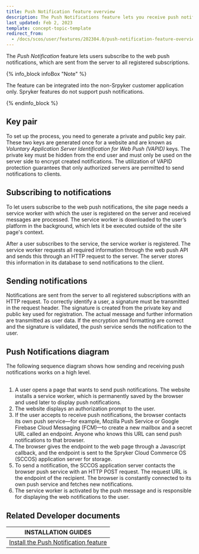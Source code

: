 ```yaml
---
title: Push Notification feature overview
description: The Push Notifications feature lets you receive push notifications
last_updated: Feb 2, 2023
template: concept-topic-template
redirect_from:
  - /docs/scos/user/features/202304.0/push-notification-feature-overview.html
---
```


The *Push Notification* feature lets users subscribe to the web push notifications, which are sent from the server to all registered subscriptions.

{% info_block infoBox "Note" %}

The feature can be integrated into the non-Srpyker customer application only. Spryker features do not support push notifications.

{% endinfo_block %}

## Key pair

To set up the process, you need to generate a private and public key pair. These two keys are generated once for a website and are known as *Voluntary Application Server Identification for Web Push (VAPID)* keys. The private key must be hidden from the end user and must only be used on the server side to encrypt created notifications. The utilization of VAPID protection guarantees that only authorized servers are permitted to send notifications to clients.

## Subscribing to notifications

To let users subscribe to the web push notifications, the site page needs a service worker with which the user is registered on the server and received messages are processed. The service worker is downloaded to the user’s platform in the background, which lets it be executed outside of the site page's context. 

After a user subscribes to the service, the service worker is registered. The service worker requests all required information through the web push API and sends this through an HTTP request to the server. The server stores this information in its database to send notifications to the client.

## Sending notifications

Notifications are sent from the server to all registered subscriptions with an HTTP request. To correctly identify a user, a signature must be transmitted in the request header. The signature is created from the private key and public key used for registration. The actual message and further information are transmitted as user data. If the encryption and formatting are correct and the signature is validated, the push service sends the notification to the user.

## Push Notifications diagram

The following sequence diagram shows how sending and receiving push notifications works on a high level.

<div class="mxgraph" style="max-width:100%;border:1px solid transparent;" data-mxgraph="{&quot;highlight&quot;:&quot;#0000ff&quot;,&quot;nav&quot;:true,&quot;resize&quot;:true,&quot;toolbar&quot;:&quot;zoom layers tags lightbox&quot;,&quot;edit&quot;:&quot;_blank&quot;,&quot;xml&quot;:&quot;&lt;mxfile host=\&quot;ac.draw.io\&quot; modified=\&quot;2023-02-20T10:46:41.454Z\&quot; agent=\&quot;5.0 (Macintosh; Intel Mac OS X 10_15_7) AppleWebKit/537.36 (KHTML, like Gecko) Chrome/109.0.0.0 Safari/537.36\&quot; etag=\&quot;cxasBdroLCO6a4f0I0cu\&quot; version=\&quot;20.8.20\&quot; type=\&quot;embed\&quot;&gt;&lt;diagram name=\&quot;Page-1\&quot; id=\&quot;2YBvvXClWsGukQMizWep\&quot;&gt;&lt;mxGraphModel dx=\&quot;2074\&quot; dy=\&quot;1222\&quot; grid=\&quot;1\&quot; gridSize=\&quot;10\&quot; guides=\&quot;1\&quot; tooltips=\&quot;1\&quot; connect=\&quot;1\&quot; arrows=\&quot;1\&quot; fold=\&quot;1\&quot; page=\&quot;1\&quot; pageScale=\&quot;1\&quot; pageWidth=\&quot;850\&quot; pageHeight=\&quot;1100\&quot; math=\&quot;0\&quot; shadow=\&quot;0\&quot;&gt;&lt;root&gt;&lt;mxCell id=\&quot;0\&quot;/&gt;&lt;mxCell id=\&quot;1\&quot; parent=\&quot;0\&quot;/&gt;&lt;mxCell id=\&quot;W36NPlZ1mBUzgeXepW3i-1\&quot; value=\&quot;\&quot; style=\&quot;group\&quot; parent=\&quot;1\&quot; connectable=\&quot;0\&quot; vertex=\&quot;1\&quot;&gt;&lt;mxGeometry x=\&quot;60\&quot; y=\&quot;10\&quot; width=\&quot;770\&quot; height=\&quot;470\&quot; as=\&quot;geometry\&quot;/&gt;&lt;/mxCell&gt;&lt;mxCell id=\&quot;aM9ryv3xv72pqoxQDRHE-1\&quot; value=\&quot;Web page\&quot; style=\&quot;shape=umlLifeline;perimeter=lifelinePerimeter;whiteSpace=wrap;html=1;container=0;dropTarget=0;collapsible=0;recursiveResize=0;outlineConnect=0;portConstraint=eastwest;newEdgeStyle={&amp;quot;edgeStyle&amp;quot;:&amp;quot;elbowEdgeStyle&amp;quot;,&amp;quot;elbow&amp;quot;:&amp;quot;vertical&amp;quot;,&amp;quot;curved&amp;quot;:0,&amp;quot;rounded&amp;quot;:0};\&quot; parent=\&quot;W36NPlZ1mBUzgeXepW3i-1\&quot; vertex=\&quot;1\&quot;&gt;&lt;mxGeometry width=\&quot;116.66666666666667\&quot; height=\&quot;470\&quot; as=\&quot;geometry\&quot;/&gt;&lt;/mxCell&gt;&lt;mxCell id=\&quot;aM9ryv3xv72pqoxQDRHE-5\&quot; value=\&quot;Service worker\&quot; style=\&quot;shape=umlLifeline;perimeter=lifelinePerimeter;whiteSpace=wrap;html=1;container=0;dropTarget=0;collapsible=0;recursiveResize=0;outlineConnect=0;portConstraint=eastwest;newEdgeStyle={&amp;quot;edgeStyle&amp;quot;:&amp;quot;elbowEdgeStyle&amp;quot;,&amp;quot;elbow&amp;quot;:&amp;quot;vertical&amp;quot;,&amp;quot;curved&amp;quot;:0,&amp;quot;rounded&amp;quot;:0};\&quot; parent=\&quot;W36NPlZ1mBUzgeXepW3i-1\&quot; vertex=\&quot;1\&quot;&gt;&lt;mxGeometry x=\&quot;163.33333333333334\&quot; width=\&quot;116.66666666666667\&quot; height=\&quot;470\&quot; as=\&quot;geometry\&quot;/&gt;&lt;/mxCell&gt;&lt;mxCell id=\&quot;aM9ryv3xv72pqoxQDRHE-7\&quot; value=\&quot;&amp;lt;font style=&amp;quot;font-size: 10px;&amp;quot;&amp;gt;Registration of the service worker&amp;lt;/font&amp;gt;\&quot; style=\&quot;html=1;verticalAlign=bottom;endArrow=block;edgeStyle=elbowEdgeStyle;elbow=vertical;curved=0;rounded=0;\&quot; parent=\&quot;W36NPlZ1mBUzgeXepW3i-1\&quot; source=\&quot;aM9ryv3xv72pqoxQDRHE-1\&quot; target=\&quot;9Lh_PeO9VaTnJ8jOh8j6-1\&quot; edge=\&quot;1\&quot;&gt;&lt;mxGeometry x=\&quot;0.0026\&quot; y=\&quot;-10\&quot; relative=\&quot;1\&quot; as=\&quot;geometry\&quot;&gt;&lt;mxPoint x=\&quot;64.16666666666667\&quot; y=\&quot;85.45454545454545\&quot; as=\&quot;sourcePoint\&quot;/&gt;&lt;Array as=\&quot;points\&quot;&gt;&lt;mxPoint x=\&quot;140\&quot; y=\&quot;85.45454545454545\&quot;/&gt;&lt;/Array&gt;&lt;mxPoint x=\&quot;379.1666666666667\&quot; y=\&quot;85.45454545454545\&quot; as=\&quot;targetPoint\&quot;/&gt;&lt;mxPoint as=\&quot;offset\&quot;/&gt;&lt;/mxGeometry&gt;&lt;/mxCell&gt;&lt;mxCell id=\&quot;aM9ryv3xv72pqoxQDRHE-9\&quot; value=\&quot;&amp;lt;span style=&amp;quot;font-size: 10px;&amp;quot;&amp;gt;Response with registered service worker&amp;lt;/span&amp;gt;\&quot; style=\&quot;html=1;verticalAlign=bottom;endArrow=block;edgeStyle=elbowEdgeStyle;elbow=vertical;curved=0;rounded=0;dashed=1;\&quot; parent=\&quot;W36NPlZ1mBUzgeXepW3i-1\&quot; source=\&quot;9Lh_PeO9VaTnJ8jOh8j6-1\&quot; edge=\&quot;1\&quot;&gt;&lt;mxGeometry x=\&quot;0.0164\&quot; y=\&quot;10\&quot; relative=\&quot;1\&quot; as=\&quot;geometry\&quot;&gt;&lt;mxPoint x=\&quot;373.33333333333337\&quot; y=\&quot;128.1818181818182\&quot; as=\&quot;sourcePoint\&quot;/&gt;&lt;Array as=\&quot;points\&quot;&gt;&lt;mxPoint x=\&quot;145.83333333333334\&quot; y=\&quot;128.1818181818182\&quot;/&gt;&lt;/Array&gt;&lt;mxPoint x=\&quot;64.16666666666667\&quot; y=\&quot;128.1818181818182\&quot; as=\&quot;targetPoint\&quot;/&gt;&lt;mxPoint as=\&quot;offset\&quot;/&gt;&lt;/mxGeometry&gt;&lt;/mxCell&gt;&lt;mxCell id=\&quot;9Lh_PeO9VaTnJ8jOh8j6-1\&quot; value=\&quot;User agent\&quot; style=\&quot;shape=umlLifeline;perimeter=lifelinePerimeter;whiteSpace=wrap;html=1;container=0;dropTarget=0;collapsible=0;recursiveResize=0;outlineConnect=0;portConstraint=eastwest;newEdgeStyle={&amp;quot;edgeStyle&amp;quot;:&amp;quot;elbowEdgeStyle&amp;quot;,&amp;quot;elbow&amp;quot;:&amp;quot;vertical&amp;quot;,&amp;quot;curved&amp;quot;:0,&amp;quot;rounded&amp;quot;:0};\&quot; parent=\&quot;W36NPlZ1mBUzgeXepW3i-1\&quot; vertex=\&quot;1\&quot;&gt;&lt;mxGeometry x=\&quot;326.6666666666667\&quot; width=\&quot;116.66666666666667\&quot; height=\&quot;470\&quot; as=\&quot;geometry\&quot;/&gt;&lt;/mxCell&gt;&lt;mxCell id=\&quot;9Lh_PeO9VaTnJ8jOh8j6-3\&quot; value=\&quot;Push&amp;amp;nbsp;service\&quot; style=\&quot;shape=umlLifeline;perimeter=lifelinePerimeter;whiteSpace=wrap;html=1;container=0;dropTarget=0;collapsible=0;recursiveResize=0;outlineConnect=0;portConstraint=eastwest;newEdgeStyle={&amp;quot;edgeStyle&amp;quot;:&amp;quot;elbowEdgeStyle&amp;quot;,&amp;quot;elbow&amp;quot;:&amp;quot;vertical&amp;quot;,&amp;quot;curved&amp;quot;:0,&amp;quot;rounded&amp;quot;:0};\&quot; parent=\&quot;W36NPlZ1mBUzgeXepW3i-1\&quot; vertex=\&quot;1\&quot;&gt;&lt;mxGeometry x=\&quot;490.00000000000006\&quot; width=\&quot;116.66666666666667\&quot; height=\&quot;470\&quot; as=\&quot;geometry\&quot;/&gt;&lt;/mxCell&gt;&lt;mxCell id=\&quot;9Lh_PeO9VaTnJ8jOh8j6-5\&quot; value=\&quot;SCCOS\&quot; style=\&quot;shape=umlLifeline;perimeter=lifelinePerimeter;whiteSpace=wrap;html=1;container=0;dropTarget=0;collapsible=0;recursiveResize=0;outlineConnect=0;portConstraint=eastwest;newEdgeStyle={&amp;quot;edgeStyle&amp;quot;:&amp;quot;elbowEdgeStyle&amp;quot;,&amp;quot;elbow&amp;quot;:&amp;quot;vertical&amp;quot;,&amp;quot;curved&amp;quot;:0,&amp;quot;rounded&amp;quot;:0};\&quot; parent=\&quot;W36NPlZ1mBUzgeXepW3i-1\&quot; vertex=\&quot;1\&quot;&gt;&lt;mxGeometry x=\&quot;653.3333333333334\&quot; width=\&quot;116.66666666666667\&quot; height=\&quot;470\&quot; as=\&quot;geometry\&quot;/&gt;&lt;/mxCell&gt;&lt;mxCell id=\&quot;9Lh_PeO9VaTnJ8jOh8j6-7\&quot; value=\&quot;\&quot; style=\&quot;html=1;verticalAlign=bottom;endArrow=block;edgeStyle=elbowEdgeStyle;elbow=vertical;curved=0;rounded=0;\&quot; parent=\&quot;W36NPlZ1mBUzgeXepW3i-1\&quot; edge=\&quot;1\&quot;&gt;&lt;mxGeometry relative=\&quot;1\&quot; as=\&quot;geometry\&quot;&gt;&lt;mxPoint x=\&quot;58.333333333333336\&quot; y=\&quot;170.9090909090909\&quot; as=\&quot;sourcePoint\&quot;/&gt;&lt;Array as=\&quot;points\&quot;&gt;&lt;mxPoint x=\&quot;338.7533333333334\&quot; y=\&quot;170.52454545454543\&quot;/&gt;&lt;mxPoint x=\&quot;338.7533333333334\&quot; y=\&quot;170.52454545454543\&quot;/&gt;&lt;mxPoint x=\&quot;338.7533333333334\&quot; y=\&quot;170.52454545454543\&quot;/&gt;&lt;mxPoint x=\&quot;140.42000000000002\&quot; y=\&quot;191.8881818181818\&quot;/&gt;&lt;/Array&gt;&lt;mxPoint x=\&quot;385\&quot; y=\&quot;170.9090909090909\&quot; as=\&quot;targetPoint\&quot;/&gt;&lt;mxPoint as=\&quot;offset\&quot;/&gt;&lt;/mxGeometry&gt;&lt;/mxCell&gt;&lt;mxCell id=\&quot;9Lh_PeO9VaTnJ8jOh8j6-8\&quot; value=\&quot;Permission request for notifications\&quot; style=\&quot;edgeLabel;html=1;align=center;verticalAlign=middle;resizable=0;points=[];fontSize=10;\&quot; parent=\&quot;9Lh_PeO9VaTnJ8jOh8j6-7\&quot; vertex=\&quot;1\&quot; connectable=\&quot;0\&quot;&gt;&lt;mxGeometry x=\&quot;0.5531\&quot; y=\&quot;3\&quot; relative=\&quot;1\&quot; as=\&quot;geometry\&quot;&gt;&lt;mxPoint x=\&quot;-77\&quot; y=\&quot;3\&quot; as=\&quot;offset\&quot;/&gt;&lt;/mxGeometry&gt;&lt;/mxCell&gt;&lt;mxCell id=\&quot;9Lh_PeO9VaTnJ8jOh8j6-13\&quot; value=\&quot;Subscribe\&quot; style=\&quot;endArrow=classic;html=1;rounded=0;fontSize=10;\&quot; parent=\&quot;W36NPlZ1mBUzgeXepW3i-1\&quot; source=\&quot;9Lh_PeO9VaTnJ8jOh8j6-1\&quot; target=\&quot;9Lh_PeO9VaTnJ8jOh8j6-3\&quot; edge=\&quot;1\&quot;&gt;&lt;mxGeometry x=\&quot;0.0051\&quot; width=\&quot;50\&quot; height=\&quot;50\&quot; relative=\&quot;1\&quot; as=\&quot;geometry\&quot;&gt;&lt;mxPoint x=\&quot;431.6666666666667\&quot; y=\&quot;235\&quot; as=\&quot;sourcePoint\&quot;/&gt;&lt;mxPoint x=\&quot;490.00000000000006\&quot; y=\&quot;181.5909090909091\&quot; as=\&quot;targetPoint\&quot;/&gt;&lt;Array as=\&quot;points\&quot;&gt;&lt;mxPoint x=\&quot;466.6666666666667\&quot; y=\&quot;181.5909090909091\&quot;/&gt;&lt;/Array&gt;&lt;mxPoint as=\&quot;offset\&quot;/&gt;&lt;/mxGeometry&gt;&lt;/mxCell&gt;&lt;mxCell id=\&quot;9Lh_PeO9VaTnJ8jOh8j6-14\&quot; value=\&quot;Push subscription\&quot; style=\&quot;endArrow=classic;html=1;rounded=0;fontSize=10;dashed=1;\&quot; parent=\&quot;W36NPlZ1mBUzgeXepW3i-1\&quot; source=\&quot;9Lh_PeO9VaTnJ8jOh8j6-3\&quot; target=\&quot;9Lh_PeO9VaTnJ8jOh8j6-1\&quot; edge=\&quot;1\&quot;&gt;&lt;mxGeometry x=\&quot;-0.0051\&quot; width=\&quot;50\&quot; height=\&quot;50\&quot; relative=\&quot;1\&quot; as=\&quot;geometry\&quot;&gt;&lt;mxPoint x=\&quot;455.00000000000006\&quot; y=\&quot;213.63636363636363\&quot; as=\&quot;sourcePoint\&quot;/&gt;&lt;mxPoint x=\&quot;547.1666666666667\&quot; y=\&quot;224.3181818181818\&quot; as=\&quot;targetPoint\&quot;/&gt;&lt;Array as=\&quot;points\&quot;&gt;&lt;mxPoint x=\&quot;431.6666666666667\&quot; y=\&quot;224.3181818181818\&quot;/&gt;&lt;/Array&gt;&lt;mxPoint as=\&quot;offset\&quot;/&gt;&lt;/mxGeometry&gt;&lt;/mxCell&gt;&lt;mxCell id=\&quot;9Lh_PeO9VaTnJ8jOh8j6-15\&quot; value=\&quot;Push subscription\&quot; style=\&quot;endArrow=classic;html=1;rounded=0;fontSize=10;dashed=1;\&quot; parent=\&quot;W36NPlZ1mBUzgeXepW3i-1\&quot; edge=\&quot;1\&quot;&gt;&lt;mxGeometry width=\&quot;50\&quot; height=\&quot;50\&quot; relative=\&quot;1\&quot; as=\&quot;geometry\&quot;&gt;&lt;mxPoint x=\&quot;379.1666666666667\&quot; y=\&quot;235\&quot; as=\&quot;sourcePoint\&quot;/&gt;&lt;mxPoint x=\&quot;64.16666666666667\&quot; y=\&quot;235\&quot; as=\&quot;targetPoint\&quot;/&gt;&lt;Array as=\&quot;points\&quot;&gt;&lt;mxPoint x=\&quot;262.5\&quot; y=\&quot;235\&quot;/&gt;&lt;/Array&gt;&lt;mxPoint as=\&quot;offset\&quot;/&gt;&lt;/mxGeometry&gt;&lt;/mxCell&gt;&lt;mxCell id=\&quot;9Lh_PeO9VaTnJ8jOh8j6-16\&quot; value=\&quot;\&quot; style=\&quot;html=1;verticalAlign=bottom;endArrow=block;edgeStyle=elbowEdgeStyle;elbow=vertical;curved=0;rounded=0;\&quot; parent=\&quot;W36NPlZ1mBUzgeXepW3i-1\&quot; target=\&quot;9Lh_PeO9VaTnJ8jOh8j6-5\&quot; edge=\&quot;1\&quot;&gt;&lt;mxGeometry relative=\&quot;1\&quot; as=\&quot;geometry\&quot;&gt;&lt;mxPoint x=\&quot;58.42166666666659\&quot; y=\&quot;299.09090909090907\&quot; as=\&quot;sourcePoint\&quot;/&gt;&lt;Array as=\&quot;points\&quot;&gt;&lt;mxPoint x=\&quot;128.33333333333334\&quot; y=\&quot;299.09090909090907\&quot;/&gt;&lt;mxPoint x=\&quot;338.67166666666674\&quot; y=\&quot;309.77272727272725\&quot;/&gt;&lt;mxPoint x=\&quot;338.67166666666674\&quot; y=\&quot;309.77272727272725\&quot;/&gt;&lt;mxPoint x=\&quot;338.67166666666674\&quot; y=\&quot;309.77272727272725\&quot;/&gt;&lt;mxPoint x=\&quot;140.33833333333337\&quot; y=\&quot;331.1363636363636\&quot;/&gt;&lt;/Array&gt;&lt;mxPoint x=\&quot;384.91833333333335\&quot; y=\&quot;310.1572727272727\&quot; as=\&quot;targetPoint\&quot;/&gt;&lt;mxPoint as=\&quot;offset\&quot;/&gt;&lt;/mxGeometry&gt;&lt;/mxCell&gt;&lt;mxCell id=\&quot;9Lh_PeO9VaTnJ8jOh8j6-17\&quot; value=\&quot;Sends the push notification subscription\&quot; style=\&quot;edgeLabel;html=1;align=center;verticalAlign=middle;resizable=0;points=[];fontSize=10;\&quot; parent=\&quot;9Lh_PeO9VaTnJ8jOh8j6-16\&quot; vertex=\&quot;1\&quot; connectable=\&quot;0\&quot;&gt;&lt;mxGeometry x=\&quot;0.5531\&quot; y=\&quot;3\&quot; relative=\&quot;1\&quot; as=\&quot;geometry\&quot;&gt;&lt;mxPoint x=\&quot;-154\&quot; y=\&quot;3\&quot; as=\&quot;offset\&quot;/&gt;&lt;/mxGeometry&gt;&lt;/mxCell&gt;&lt;mxCell id=\&quot;9Lh_PeO9VaTnJ8jOh8j6-18\&quot; value=\&quot;&amp;lt;font style=&amp;quot;font-size: 10px;&amp;quot;&amp;gt;Response to the notification subscription registration operation&amp;lt;/font&amp;gt;\&quot; style=\&quot;html=1;verticalAlign=bottom;endArrow=block;edgeStyle=elbowEdgeStyle;elbow=horizontal;curved=0;rounded=0;dashed=1;\&quot; parent=\&quot;W36NPlZ1mBUzgeXepW3i-1\&quot; edge=\&quot;1\&quot;&gt;&lt;mxGeometry x=\&quot;0.009\&quot; y=\&quot;10\&quot; relative=\&quot;1\&quot; as=\&quot;geometry\&quot;&gt;&lt;mxPoint x=\&quot;711.6666666666667\&quot; y=\&quot;341.8181818181818\&quot; as=\&quot;sourcePoint\&quot;/&gt;&lt;Array as=\&quot;points\&quot;&gt;&lt;mxPoint x=\&quot;475.4166666666667\&quot; y=\&quot;341.8181818181818\&quot;/&gt;&lt;/Array&gt;&lt;mxPoint x=\&quot;64.16666666666667\&quot; y=\&quot;341.8181818181818\&quot; as=\&quot;targetPoint\&quot;/&gt;&lt;mxPoint as=\&quot;offset\&quot;/&gt;&lt;/mxGeometry&gt;&lt;/mxCell&gt;&lt;mxCell id=\&quot;9Lh_PeO9VaTnJ8jOh8j6-20\&quot; value=\&quot;\&quot; style=\&quot;rounded=0;whiteSpace=wrap;html=1;fontSize=10;\&quot; parent=\&quot;W36NPlZ1mBUzgeXepW3i-1\&quot; vertex=\&quot;1\&quot;&gt;&lt;mxGeometry x=\&quot;52.5\&quot; y=\&quot;74.77272727272727\&quot; width=\&quot;11.666666666666668\&quot; height=\&quot;64.0909090909091\&quot; as=\&quot;geometry\&quot;/&gt;&lt;/mxCell&gt;&lt;mxCell id=\&quot;9Lh_PeO9VaTnJ8jOh8j6-21\&quot; value=\&quot;\&quot; style=\&quot;rounded=0;whiteSpace=wrap;html=1;fontSize=10;\&quot; parent=\&quot;W36NPlZ1mBUzgeXepW3i-1\&quot; vertex=\&quot;1\&quot;&gt;&lt;mxGeometry x=\&quot;52.5\&quot; y=\&quot;160.22727272727272\&quot; width=\&quot;11.666666666666668\&quot; height=\&quot;85.45454545454545\&quot; as=\&quot;geometry\&quot;/&gt;&lt;/mxCell&gt;&lt;mxCell id=\&quot;9Lh_PeO9VaTnJ8jOh8j6-22\&quot; value=\&quot;\&quot; style=\&quot;rounded=0;whiteSpace=wrap;html=1;fontSize=10;\&quot; parent=\&quot;W36NPlZ1mBUzgeXepW3i-1\&quot; vertex=\&quot;1\&quot;&gt;&lt;mxGeometry x=\&quot;52.5\&quot; y=\&quot;288.4090909090909\&quot; width=\&quot;11.666666666666668\&quot; height=\&quot;64.0909090909091\&quot; as=\&quot;geometry\&quot;/&gt;&lt;/mxCell&gt;&lt;mxCell id=\&quot;9Lh_PeO9VaTnJ8jOh8j6-25\&quot; value=\&quot;&amp;lt;font style=&amp;quot;font-size: 9px;&amp;quot;&amp;gt;Sends the push notification&amp;lt;/font&amp;gt;\&quot; style=\&quot;endArrow=classic;html=1;rounded=0;fontSize=10;\&quot; parent=\&quot;W36NPlZ1mBUzgeXepW3i-1\&quot; source=\&quot;9Lh_PeO9VaTnJ8jOh8j6-5\&quot; target=\&quot;9Lh_PeO9VaTnJ8jOh8j6-3\&quot; edge=\&quot;1\&quot;&gt;&lt;mxGeometry x=\&quot;0.0051\&quot; width=\&quot;50\&quot; height=\&quot;50\&quot; relative=\&quot;1\&quot; as=\&quot;geometry\&quot;&gt;&lt;mxPoint x=\&quot;641.6666666666667\&quot; y=\&quot;373.8636363636363\&quot; as=\&quot;sourcePoint\&quot;/&gt;&lt;mxPoint x=\&quot;711.6666666666667\&quot; y=\&quot;480.68181818181813\&quot; as=\&quot;targetPoint\&quot;/&gt;&lt;Array as=\&quot;points\&quot;&gt;&lt;mxPoint x=\&quot;606.6666666666667\&quot; y=\&quot;384.5454545454545\&quot;/&gt;&lt;mxPoint x=\&quot;548.3333333333334\&quot; y=\&quot;384.5454545454545\&quot;/&gt;&lt;/Array&gt;&lt;mxPoint as=\&quot;offset\&quot;/&gt;&lt;/mxGeometry&gt;&lt;/mxCell&gt;&lt;mxCell id=\&quot;m3VYxiYuwvt36-c-RUf6-1\&quot; value=\&quot;\&quot; style=\&quot;rounded=0;whiteSpace=wrap;html=1;fontSize=10;\&quot; parent=\&quot;W36NPlZ1mBUzgeXepW3i-1\&quot; vertex=\&quot;1\&quot;&gt;&lt;mxGeometry x=\&quot;705.8333333333334\&quot; y=\&quot;363.1818181818182\&quot; width=\&quot;11.666666666666668\&quot; height=\&quot;96.13636363636363\&quot; as=\&quot;geometry\&quot;/&gt;&lt;/mxCell&gt;&lt;mxCell id=\&quot;mJsml_FXHfDzlcBCBysd-2\&quot; value=\&quot;\&quot; style=\&quot;endArrow=classic;html=1;rounded=0;\&quot; parent=\&quot;W36NPlZ1mBUzgeXepW3i-1\&quot; source=\&quot;9Lh_PeO9VaTnJ8jOh8j6-3\&quot; target=\&quot;9Lh_PeO9VaTnJ8jOh8j6-1\&quot; edge=\&quot;1\&quot;&gt;&lt;mxGeometry width=\&quot;50\&quot; height=\&quot;50\&quot; relative=\&quot;1\&quot; as=\&quot;geometry\&quot;&gt;&lt;mxPoint x=\&quot;443.33333333333337\&quot; y=\&quot;437.95454545454544\&quot; as=\&quot;sourcePoint\&quot;/&gt;&lt;mxPoint x=\&quot;501.6666666666667\&quot; y=\&quot;384.5454545454545\&quot; as=\&quot;targetPoint\&quot;/&gt;&lt;Array as=\&quot;points\&quot;&gt;&lt;mxPoint x=\&quot;548.3333333333334\&quot; y=\&quot;405.9090909090909\&quot;/&gt;&lt;/Array&gt;&lt;/mxGeometry&gt;&lt;/mxCell&gt;&lt;mxCell id=\&quot;mJsml_FXHfDzlcBCBysd-3\&quot; value=\&quot;&amp;lt;font style=&amp;quot;font-size: 9px;&amp;quot;&amp;gt;Sends the notification to the user agent&amp;lt;/font&amp;gt;\&quot; style=\&quot;edgeLabel;html=1;align=center;verticalAlign=middle;resizable=0;points=[];\&quot; parent=\&quot;mJsml_FXHfDzlcBCBysd-2\&quot; connectable=\&quot;0\&quot; vertex=\&quot;1\&quot;&gt;&lt;mxGeometry x=\&quot;-0.0857\&quot; y=\&quot;1\&quot; relative=\&quot;1\&quot; as=\&quot;geometry\&quot;&gt;&lt;mxPoint x=\&quot;-6\&quot; y=\&quot;-11\&quot; as=\&quot;offset\&quot;/&gt;&lt;/mxGeometry&gt;&lt;/mxCell&gt;&lt;mxCell id=\&quot;mJsml_FXHfDzlcBCBysd-4\&quot; value=\&quot;\&quot; style=\&quot;endArrow=classic;html=1;rounded=0;\&quot; parent=\&quot;W36NPlZ1mBUzgeXepW3i-1\&quot; edge=\&quot;1\&quot;&gt;&lt;mxGeometry width=\&quot;50\&quot; height=\&quot;50\&quot; relative=\&quot;1\&quot; as=\&quot;geometry\&quot;&gt;&lt;mxPoint x=\&quot;385\&quot; y=\&quot;426.5356818181818\&quot; as=\&quot;sourcePoint\&quot;/&gt;&lt;mxPoint x=\&quot;221.66666666666669\&quot; y=\&quot;426.5356818181818\&quot; as=\&quot;targetPoint\&quot;/&gt;&lt;Array as=\&quot;points\&quot;&gt;&lt;mxPoint x=\&quot;385\&quot; y=\&quot;426.5356818181818\&quot;/&gt;&lt;/Array&gt;&lt;/mxGeometry&gt;&lt;/mxCell&gt;&lt;mxCell id=\&quot;mJsml_FXHfDzlcBCBysd-5\&quot; value=\&quot;&amp;lt;font style=&amp;quot;font-size: 9px;&amp;quot;&amp;gt;Triggers the push notification event&amp;lt;/font&amp;gt;\&quot; style=\&quot;edgeLabel;html=1;align=center;verticalAlign=middle;resizable=0;points=[];\&quot; parent=\&quot;mJsml_FXHfDzlcBCBysd-4\&quot; connectable=\&quot;0\&quot; vertex=\&quot;1\&quot;&gt;&lt;mxGeometry x=\&quot;-0.0857\&quot; y=\&quot;1\&quot; relative=\&quot;1\&quot; as=\&quot;geometry\&quot;&gt;&lt;mxPoint x=\&quot;-6\&quot; y=\&quot;-11\&quot; as=\&quot;offset\&quot;/&gt;&lt;/mxGeometry&gt;&lt;/mxCell&gt;&lt;mxCell id=\&quot;Ew5a84B12RpddwnvYZ83-1\&quot; value=\&quot;Displays the notification&amp;amp;nbsp;\&quot; style=\&quot;endArrow=classic;html=1;rounded=0;\&quot; parent=\&quot;W36NPlZ1mBUzgeXepW3i-1\&quot; source=\&quot;aM9ryv3xv72pqoxQDRHE-5\&quot; target=\&quot;aM9ryv3xv72pqoxQDRHE-1\&quot; edge=\&quot;1\&quot;&gt;&lt;mxGeometry width=\&quot;50\&quot; height=\&quot;50\&quot; relative=\&quot;1\&quot; as=\&quot;geometry\&quot;&gt;&lt;mxPoint x=\&quot;128.33333333333334\&quot; y=\&quot;448.6363636363636\&quot; as=\&quot;sourcePoint\&quot;/&gt;&lt;mxPoint x=\&quot;128.33333333333334\&quot; y=\&quot;395.2272727272727\&quot; as=\&quot;targetPoint\&quot;/&gt;&lt;Array as=\&quot;points\&quot;&gt;&lt;mxPoint x=\&quot;186.66666666666669\&quot; y=\&quot;427.27272727272725\&quot;/&gt;&lt;mxPoint x=\&quot;81.66666666666667\&quot; y=\&quot;427.27272727272725\&quot;/&gt;&lt;/Array&gt;&lt;/mxGeometry&gt;&lt;/mxCell&gt;&lt;/root&gt;&lt;/mxGraphModel&gt;&lt;/diagram&gt;&lt;/mxfile&gt;&quot;}"></div>
<script type="text/javascript" src="https://viewer.diagrams.net/js/viewer-static.min.js"></script>

1. A user opens a page that wants to send push notifications. The website installs a service worker, which is permanently saved by the browser and used later to display push notifications.
2. The website displays an authorization prompt to the user.
3. If the user accepts to receive push notifications, the browser contacts its own push service—for example, Mozilla Push Service or Google Firebase Cloud Messaging (FCM)—to create a new mailbox and a secret URL called an endpoint. Anyone who knows this URL can send push notifications to that browser.
4. The browser gives the endpoint to the web page through a Javascript callback, and the endpoint is sent to the Spryker Cloud Commerce OS (SCCOS) application server for storage.
5. To send a notification, the SCCOS application server contacts the browser push service with an HTTP POST request. The request URL is the endpoint of the recipient. The browser is constantly connected to its own push service and fetches new notifications.
6. The service worker is activated by the push message and is responsible for displaying the web notifications to the user.

## Related Developer documents

|INSTALLATION GUIDES | 
|---------|
| [Install the Push Notification feature](/docs/uc/all/fulfillment-app/{{page.version}}/install-and-upgrade/install-features/install-the-push-notification-feature.html) |
 